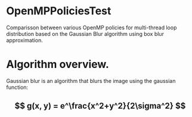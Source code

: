 # OpenMPPoliciesTest
Comparisson between various OpenMP policies for multi-thread loop distribution based on the Gaussian Blur algorithm using box blur approximation.

# Algorithm overview. 

Gaussian blur is an algorithm that blurs the image using the gaussian function:
## $$ g(x, y) = e^\frac{x^2+y^2}{2\sigma^2} $$
